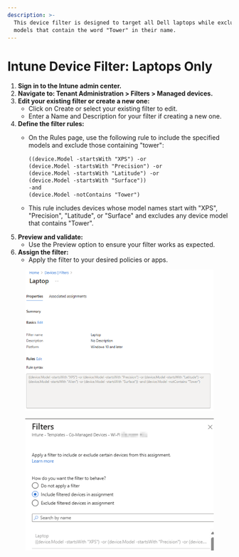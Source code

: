 ```yaml
---
description: >-
  This device filter is designed to target all Dell laptops while excluding any
  models that contain the word "Tower" in their name.
---
```


# Intune Device Filter: Laptops Only

1. **Sign in to the Intune admin center.**
2. **Navigate to: Tenant Administration > Filters > Managed devices.**
3. **Edit your existing filter or create a new one:**
   * Click on Create or select your existing filter to edit.
   * Enter a Name and Description for your filter if creating a new one.
4. **Define the filter rules:**
   *   On the Rules page, use the following rule to include the specified models and exclude those containing "tower":

       ```
       ((device.Model -startsWith "XPS") -or 
       (device.Model -startsWith "Precision") -or 
       (device.Model -startsWith "Latitude") -or 
       (device.Model -startsWith "Surface")) 
       -and 
       (device.Model -notContains "Tower")
       ```
   * This rule includes devices whose model names start with "XPS", "Precision", "Latitude", or "Surface" and excludes any device model that contains "Tower".
5. **Preview and validate:**
   * Use the Preview option to ensure your filter works as expected.
6. **Assign the filter:**
   * Apply the filter to your desired policies or apps.

<figure><img src="../.gitbook/assets/image (1) (1).png" alt=""><figcaption></figcaption></figure>

<figure><img src="../.gitbook/assets/image (3) (1).png" alt=""><figcaption></figcaption></figure>
